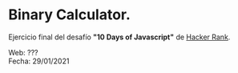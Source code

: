 # Binary Calculator.

Ejercicio final del desafío **"10 Days of Javascript"** de [Hacker Rank](https://www.hackerrank.com).

Web: ???  
Fecha: 29/01/2021